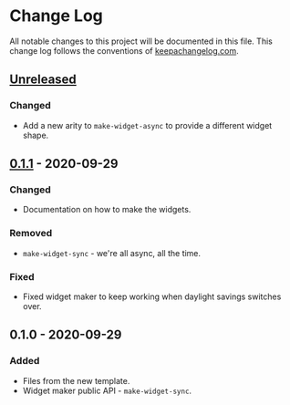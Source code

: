 # Change Log
All notable changes to this project will be documented in this file. This change log follows the conventions of [keepachangelog.com](http://keepachangelog.com/).

## [Unreleased]
### Changed
- Add a new arity to `make-widget-async` to provide a different widget shape.

## [0.1.1] - 2020-09-29
### Changed
- Documentation on how to make the widgets.

### Removed
- `make-widget-sync` - we're all async, all the time.

### Fixed
- Fixed widget maker to keep working when daylight savings switches over.

## 0.1.0 - 2020-09-29
### Added
- Files from the new template.
- Widget maker public API - `make-widget-sync`.

[Unreleased]: https://github.com/your-name/shop/compare/0.1.1...HEAD
[0.1.1]: https://github.com/your-name/shop/compare/0.1.0...0.1.1
